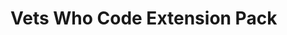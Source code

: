# Vets Who Code Extension Pack

<p align="center>
    One of the things I am always trying to do is find a way to make it easier for our students to learn how to code, and one way to do that is making the tools they use easier to find. So instead of sending them a list of plugins to download I want build a plugin that can grow that we add stuff to so that they can be prepared. Part of being a master educator is flattening the curve of learning to help others get to where you were faster. If you think there should be something added lets start a github discussion about it and if you appreciate things like this being built for our veterans don't hesitate to sponsor us on github.
</p>
